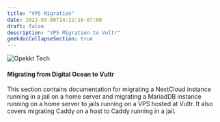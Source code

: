 ```yaml
---
title: "VPS Migration"
date: 2022-03-08T14:22:18-07:00
draft: false
description: "VPS Migration to Vultr"
geekdocCollapseSection: true
---
```

![Opekkt Tech](/images/opekkttechno200.png)<br>

#### Migrating from Digital Ocean to Vultr

This section contains documentation for migrating a NextCloud instance running in a jail on a home server and migrating a MariadDB instance running on a home server to jails running on a VPS hosted at Vultr.  It also covers migrating Caddy on a host to Caddy running in a jail.
